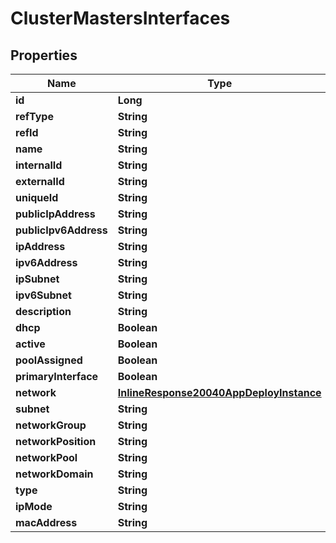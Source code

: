 

# ClusterMastersInterfaces

## Properties

Name | Type | Description | Notes
------------ | ------------- | ------------- | -------------
**id** | **Long** |  |  [optional]
**refType** | **String** |  |  [optional]
**refId** | **String** |  |  [optional]
**name** | **String** |  |  [optional]
**internalId** | **String** |  |  [optional]
**externalId** | **String** |  |  [optional]
**uniqueId** | **String** |  |  [optional]
**publicIpAddress** | **String** |  |  [optional]
**publicIpv6Address** | **String** |  |  [optional]
**ipAddress** | **String** |  |  [optional]
**ipv6Address** | **String** |  |  [optional]
**ipSubnet** | **String** |  |  [optional]
**ipv6Subnet** | **String** |  |  [optional]
**description** | **String** |  |  [optional]
**dhcp** | **Boolean** |  |  [optional]
**active** | **Boolean** |  |  [optional]
**poolAssigned** | **Boolean** |  |  [optional]
**primaryInterface** | **Boolean** |  |  [optional]
**network** | [**InlineResponse20040AppDeployInstance**](InlineResponse20040AppDeployInstance.md) |  |  [optional]
**subnet** | **String** |  |  [optional]
**networkGroup** | **String** |  |  [optional]
**networkPosition** | **String** |  |  [optional]
**networkPool** | **String** |  |  [optional]
**networkDomain** | **String** |  |  [optional]
**type** | **String** |  |  [optional]
**ipMode** | **String** |  |  [optional]
**macAddress** | **String** |  |  [optional]



